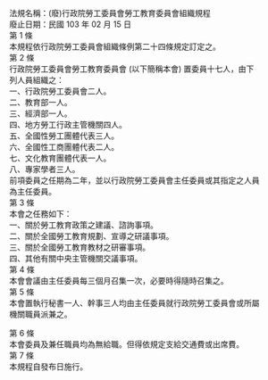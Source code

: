 法規名稱：(廢)行政院勞工委員會勞工教育委員會組織規程  
廢止日期：民國 103 年 02 月 15 日  
第 1 條  
本規程依行政院勞工委員會組織條例第二十四條規定訂定之。  
第 2 條  
行政院勞工委員會勞工教育委員會 (以下簡稱本會) 置委員十七人，由下  
列人員組織之：  
一、行政院勞工委員會二人。  
二、教育部一人。  
三、經濟部一人。  
四、地方勞工行政主管機關四人。  
五、全國性勞工團體代表三人。  
六、全國性工商團體代表二人。  
七、文化教育團體代表一人。  
八、專家學者三人。  
前項委員之任期為二年，並以行政院勞工委員會主任委員或其指定之人員  
為主任委員。  
第 3 條  
本會之任務如下：  
一、關於勞工教育政策之建議、諮詢事項。  
二、關於全國勞工教育規劃、宣導之研議事項。  
三、關於全國勞工教育教材之研審事項。  
四、其他有關中央主管機關交議事項。  
第 4 條  
本會會議由主任委員每三個月召集一次，必要時得隨時召集之。  
第 5 條  
本會置執行秘書一人、幹事三人均由主任委員就行政院勞工委員會或所屬  
機關職員派兼之。  


第 6 條  
本會委員及兼任職員均為無給職。但得依規定支給交通費或出席費。  
第 7 條  
本規程自發布日施行。  


